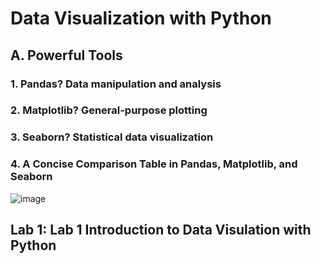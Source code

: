 # Data Visualization with Python

## A. Powerful Tools

### 1. Pandas? Data manipulation and analysis

### 2. Matplotlib? General-purpose plotting

### 3. Seaborn? Statistical data visualization

### 4. A Concise Comparison Table in Pandas, Matplotlib, and Seaborn
![image](https://github.com/user-attachments/assets/9502c4e7-2cb0-4ac8-b1fb-7a7c6b9f8940)

## Lab 1: Lab 1 Introduction to Data Visulation with Python

